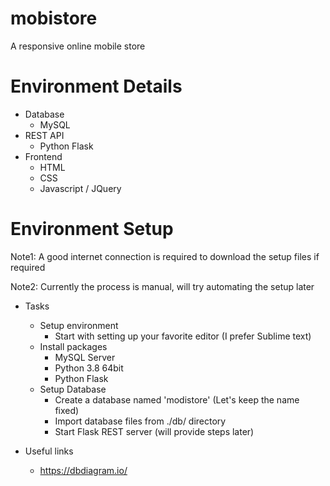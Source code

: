 # mobistore
A responsive online mobile store

# Environment Details
- Database
  - MySQL
- REST API
  - Python Flask
- Frontend
  - HTML
  - CSS
  - Javascript / JQuery

# Environment Setup
Note1: A good internet connection is required to download the setup files if required

Note2: Currently the process is manual, will try automating the setup later
- Tasks
  - Setup environment
    - Start with setting up your favorite editor (I prefer Sublime text)
  - Install packages
    - MySQL Server
    - Python 3.8 64bit
    - Python Flask
  - Setup Database
    - Create a database named 'modistore' (Let's keep the name fixed)
    - Import database files from ./db/ directory
    - Start Flask REST server (will provide steps later)

- Useful links
  - https://dbdiagram.io/
